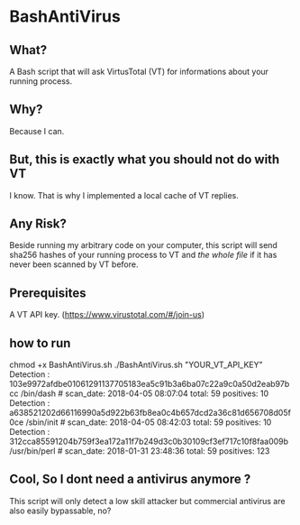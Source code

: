 # BashAntiVirus

## What?
A Bash script that will ask VirtusTotal (VT) for informations about your running process.

## Why?
Because I can.

## But, this is exactly what you should not do with VT
I know. 
That is why I implemented a local cache of VT replies.

## Any Risk?
Beside running my arbitrary code on your computer, this script will send sha256 hashes of your running process to VT and *the whole file* if it has never been scanned by VT before.

## Prerequisites
A VT API key. (https://www.virustotal.com/#/join-us)

## how to run
chmod +x BashAntiVirus.sh
./BashAntiVirus.sh "YOUR_VT_API_KEY"
Detection : 103e9972afdbe01061291137705183ea5c91b3a6ba07c22a9c0a50d2eab97bcc /bin/dash #  scan_date: 2018-04-05 08:07:04  total: 59  positives: 10
Detection : a638521202d66116990a5d922b63fb8ea0c4b657dcd2a36c81d656708d05f0ce /sbin/init #  scan_date: 2018-04-05 08:42:03  total: 59  positives: 10
Detection : 312cca85591204b759f3ea172a11f7b249d3c0b30109cf3ef717c10f8faa009b /usr/bin/perl #  scan_date: 2018-01-31 23:48:36  total: 59  positives: 123

## Cool, So I dont need a antivirus anymore ? 
This script will only detect a low skill attacker but commercial antivirus are also easily bypassable, no? 
